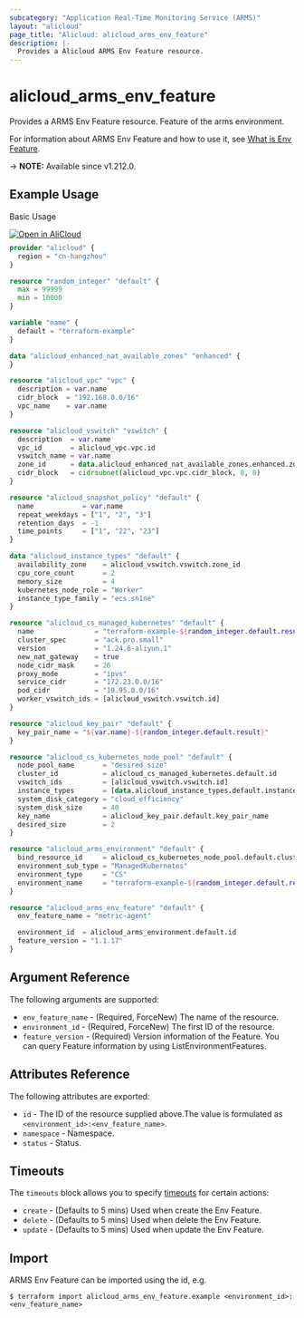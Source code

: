```yaml
---
subcategory: "Application Real-Time Monitoring Service (ARMS)"
layout: "alicloud"
page_title: "Alicloud: alicloud_arms_env_feature"
description: |-
  Provides a Alicloud ARMS Env Feature resource.
---
```


# alicloud_arms_env_feature

Provides a ARMS Env Feature resource. Feature of the arms environment.

For information about ARMS Env Feature and how to use it, see [What is Env Feature](https://www.alibabacloud.com/help/en/arms/developer-reference/api-arms-2019-08-08-installenvironmentfeature).

-> **NOTE:** Available since v1.212.0.

## Example Usage

Basic Usage

<div style="display: block;margin-bottom: 40px;"><div class="oics-button" style="float: right;position: absolute;margin-bottom: 10px;">
  <a href="https://api.aliyun.com/api-tools/terraform?resource=alicloud_arms_env_feature&exampleId=f8c03d65-5912-3de8-a61a-244b4a745a4863295ad2&activeTab=example&spm=docs.r.arms_env_feature.0.f8c03d6559&intl_lang=EN_US" target="_blank">
    <img alt="Open in AliCloud" src="https://img.alicdn.com/imgextra/i1/O1CN01hjjqXv1uYUlY56FyX_!!6000000006049-55-tps-254-36.svg" style="max-height: 44px; max-width: 100%;">
  </a>
</div></div>

```terraform
provider "alicloud" {
  region = "cn-hangzhou"
}

resource "random_integer" "default" {
  max = 99999
  min = 10000
}

variable "name" {
  default = "terraform-example"
}

data "alicloud_enhanced_nat_available_zones" "enhanced" {
}

resource "alicloud_vpc" "vpc" {
  description = var.name
  cidr_block  = "192.168.0.0/16"
  vpc_name    = var.name
}

resource "alicloud_vswitch" "vswitch" {
  description  = var.name
  vpc_id       = alicloud_vpc.vpc.id
  vswitch_name = var.name
  zone_id      = data.alicloud_enhanced_nat_available_zones.enhanced.zones.0.zone_id
  cidr_block   = cidrsubnet(alicloud_vpc.vpc.cidr_block, 8, 8)
}

resource "alicloud_snapshot_policy" "default" {
  name            = var.name
  repeat_weekdays = ["1", "2", "3"]
  retention_days  = -1
  time_points     = ["1", "22", "23"]
}

data "alicloud_instance_types" "default" {
  availability_zone    = alicloud_vswitch.vswitch.zone_id
  cpu_core_count       = 2
  memory_size          = 4
  kubernetes_node_role = "Worker"
  instance_type_family = "ecs.sn1ne"
}

resource "alicloud_cs_managed_kubernetes" "default" {
  name               = "terraform-example-${random_integer.default.result}"
  cluster_spec       = "ack.pro.small"
  version            = "1.24.6-aliyun.1"
  new_nat_gateway    = true
  node_cidr_mask     = 26
  proxy_mode         = "ipvs"
  service_cidr       = "172.23.0.0/16"
  pod_cidr           = "10.95.0.0/16"
  worker_vswitch_ids = [alicloud_vswitch.vswitch.id]
}

resource "alicloud_key_pair" "default" {
  key_pair_name = "${var.name}-${random_integer.default.result}"
}

resource "alicloud_cs_kubernetes_node_pool" "default" {
  node_pool_name       = "desired_size"
  cluster_id           = alicloud_cs_managed_kubernetes.default.id
  vswitch_ids          = [alicloud_vswitch.vswitch.id]
  instance_types       = [data.alicloud_instance_types.default.instance_types.0.id]
  system_disk_category = "cloud_efficiency"
  system_disk_size     = 40
  key_name             = alicloud_key_pair.default.key_pair_name
  desired_size         = 2
}

resource "alicloud_arms_environment" "default" {
  bind_resource_id     = alicloud_cs_kubernetes_node_pool.default.cluster_id
  environment_sub_type = "ManagedKubernetes"
  environment_type     = "CS"
  environment_name     = "terraform-example-${random_integer.default.result}"
}

resource "alicloud_arms_env_feature" "default" {
  env_feature_name = "metric-agent"

  environment_id  = alicloud_arms_environment.default.id
  feature_version = "1.1.17"
}
```

## Argument Reference

The following arguments are supported:
* `env_feature_name` - (Required, ForceNew) The name of the resource.
* `environment_id` - (Required, ForceNew) The first ID of the resource.
* `feature_version` - (Required) Version information of the Feature. You can query Feature information by using ListEnvironmentFeatures.

## Attributes Reference

The following attributes are exported:
* `id` - The ID of the resource supplied above.The value is formulated as `<environment_id>:<env_feature_name>`.
* `namespace` - Namespace.
* `status` - Status.

## Timeouts

The `timeouts` block allows you to specify [timeouts](https://www.terraform.io/docs/configuration-0-11/resources.html#timeouts) for certain actions:
* `create` - (Defaults to 5 mins) Used when create the Env Feature.
* `delete` - (Defaults to 5 mins) Used when delete the Env Feature.
* `update` - (Defaults to 5 mins) Used when update the Env Feature.

## Import

ARMS Env Feature can be imported using the id, e.g.

```shell
$ terraform import alicloud_arms_env_feature.example <environment_id>:<env_feature_name>
```